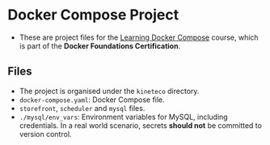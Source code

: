 # Docker Compose Project

- These are project files for the [Learning Docker Compose](https://www.linkedin.com/learning/learning-docker-compose/implement-docker-compose) course, which is part of the **Docker Foundations Certification**.

## Files

- The project is organised under the `kineteco` directory.
- `docker-compose.yaml`: Docker Compose file.
- `storefront`, `scheduler` and `mysql` files.
- `./mysql/env_vars`: Environment variables for MySQL, including credentials. In a real world scenario, secrets **should not** be committed to version control.

